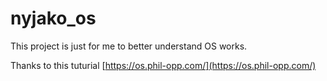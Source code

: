 # nyjako_os

This project is just for me to better understand OS works.

Thanks to this tuturial [https://os.phil-opp.com/](https://os.phil-opp.com/)